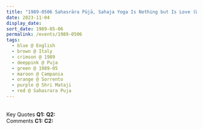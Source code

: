 ```yaml
---
title: "1989-0506 Sahasrāra Pūjā, Sahaja Yoga Is Nothing but Is Love (Whole Power of Sahasrāra is Love and Jump in the Ocean of Love), Capri, Campania, Italy"
date: 2023-11-04
display_date: 
sort_date: 1989-05-06
permalink: /events/1989-0506
tags:
  - blue @ English
  - brown @ Italy
  - crimson @ 1989
  - deeppink @ Puja
  - green @ 1989-05
  - maroon @ Campania
  - orange @ Sorrento
  - purple @ Shri Mataji
  - red @ Sahasrara Puja
---
```


<br>

<wave-list>
  <list-title color="DarkSeaGreen" width="55">Key Quotes</list-title>
  <list-item color="BlanchedAlmond" width="280"><b>Q1:</b> <i></i></list-item>
  <list-item color="Lavender" width="280"><b>Q2:</b> <i></i></list-item>
</wave-list>

<br>

<wave-list>
  <list-title color="DarkSeaGreen" width="55">Comments</list-title>
  <list-item color="BlanchedAlmond" width="280"><b>C1:</b> <i></i></list-item>
  <list-item color="Lavender" width="280"><b>C2:</b> <i></i></list-item>
</wave-list>